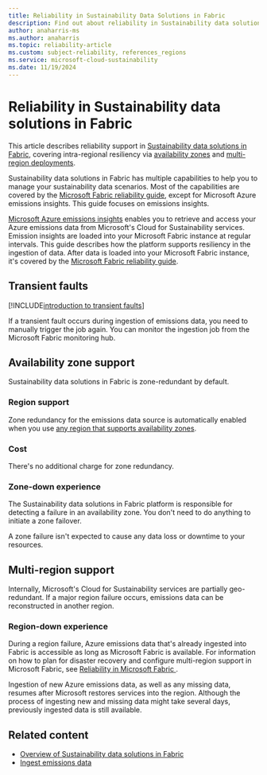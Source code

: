 ```yaml
---
title: Reliability in Sustainability Data Solutions in Fabric
description: Find out about reliability in Sustainability data solutions in Fabric, including availability zones and multi-region deployments.
author: anaharris-ms 
ms.author: anaharris
ms.topic: reliability-article
ms.custom: subject-reliability, references_regions
ms.service: microsoft-cloud-sustainability
ms.date: 11/19/2024
---
```


# Reliability in Sustainability data solutions in Fabric

This article describes reliability support in [Sustainability data solutions in Fabric](/industry/sustainability/sustainability-data-solutions-fabric/get-started-overview), covering intra-regional resiliency via [availability zones](#availability-zone-support) and [multi-region deployments](#multi-region-support).

Sustainability data solutions in Fabric has multiple capabilities to help you to manage your sustainability data scenarios. Most of the capabilities are covered by the [Microsoft Fabric reliability guide](./reliability-fabric.md), except for Microsoft Azure emissions insights. This guide focuses on emissions insights.

[Microsoft Azure emissions insights](/industry/sustainability/sustainability-data-solutions-fabric/azure-emissions-insights-overview) enables you to retrieve and access your Azure emissions data from Microsoft's Cloud for Sustainability services. Emission insights are loaded into your Microsoft Fabric instance at regular intervals. This guide describes how the platform supports resiliency in the ingestion of data. After data is loaded into your Microsoft Fabric instance, it's covered by the [Microsoft Fabric reliability guide](./reliability-fabric.md).

## Transient faults

[!INCLUDE[introduction to transient faults](includes/reliability-transient-faults-description-include.md)]

If a transient fault occurs during ingestion of emissions data, you need to manually trigger the job again. You can monitor the ingestion job from the Microsoft Fabric monitoring hub.

## Availability zone support

Sustainability data solutions in Fabric is zone-redundant by default.

### Region support

Zone redundancy for the emissions data source is automatically enabled when you use [any region that supports availability zones](./availability-zones-service-support.md#azure-regions-with-availability-zone-support).

### Cost

There's no additional charge for zone redundancy.

### Zone-down experience

The Sustainability data solutions in Fabric platform is responsible for detecting a failure in an availability zone. You don't need to do anything to initiate a zone failover.

A zone failure isn't expected to cause any data loss or downtime to your resources.

## Multi-region support

Internally, Microsoft's Cloud for Sustainability services are partially geo-redundant. If a major region failure occurs, emissions data can be reconstructed in another region.

### Region-down experience

During a region failure, Azure emissions data that's already ingested into Fabric is accessible as long as Microsoft Fabric is available. For information on how to plan for disaster recovery and configure multi-region support in Microsoft Fabric, see [Reliability in Microsoft Fabric ](./reliability-fabric.md).

Ingestion of new Azure emissions data, as well as any missing data, resumes after Microsoft restores services into the region. Although the process of ingesting new and missing data might take several days, previously ingested data is still available.

## Related content

- [Overview of Sustainability data solutions in Fabric](/industry/sustainability/sustainability-data-solutions-fabric/get-started-overview)
- [Ingest emissions data](/industry/sustainability/sustainability-data-solutions-fabric/azure-emissions-insights-ingest)
